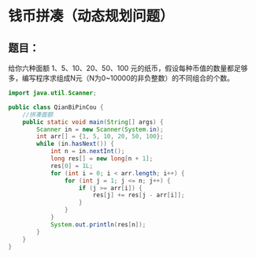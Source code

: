 # 钱币拼凑（动态规划问题）

## 题目：
给你六种面额 1、5、10、20、50、100 元的纸币，假设每种币值的数量都足够多，编写程序求组成N元（N为0~10000的非负整数）的不同组合的个数。

````Java
import java.util.Scanner;

public class QianBiPinCou {
    //拼凑面额
    public static void main(String[] args) {
        Scanner in = new Scanner(System.in);
        int arr[] = {1, 5, 10, 20, 50, 100};
        while (in.hasNext()) {
            int n = in.nextInt();
            long res[] = new long[n + 1];
            res[0] = 1L;
            for (int i = 0; i < arr.length; i++) {
                for (int j = 1; j <= n; j++) {
                    if (j >= arr[i]) {
                        res[j] += res[j - arr[i]];
                    }
                }
            }
            System.out.println(res[n]);
        }
    }
}

````
